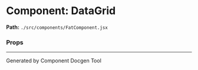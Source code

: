 # Component: DataGrid

**Path:** `./src/components/FatComponent.jsx`

### Props


---
Generated by Component Docgen Tool